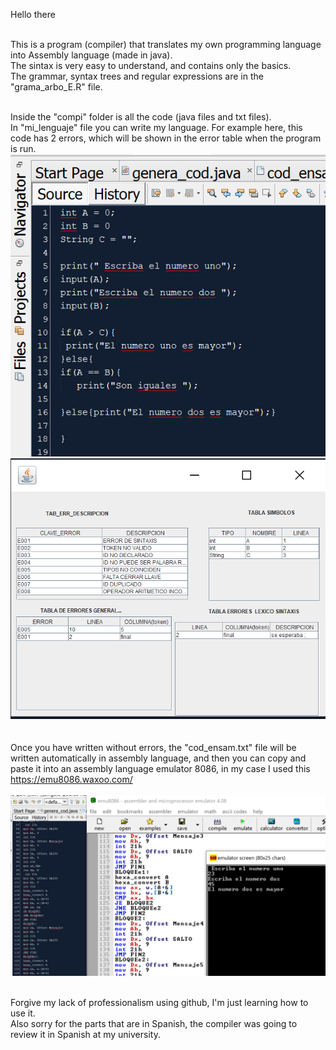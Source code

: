 <p>Hello there</p> <br>
This is a program (compiler) that translates my own programming language into Assembly language (made in java). <br>
The sintax is very easy to understand, and contains only the basics. <br>
The grammar, syntax trees and regular expressions are in the "grama_arbo_E.R" file. <br><br>

Inside the "compi" folder is all the code (java files and txt files). <br>
In "mi_lenguaje" file you can write my language. For example here, this code has 2 errors, which will be shown in the error table when the program is run. <br>
![](imgs/mylanguage_code.png)
<br>
![](imgs/table_error.png)
<br><br><br>
Once you have written without errors, the "cod_ensam.txt" file will be written automatically in assembly language, and then you can copy and paste it into an assembly language emulator 8086, in my case I used this https://emu8086.waxoo.com/ 
<br><br>
![](imgs/assembler_result.png)
<br><br>

Forgive my lack of professionalism using github, I'm just learning how to use it.  <br>
Also sorry for the parts that are in Spanish, the compiler was going to review it in Spanish at my university.








